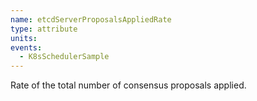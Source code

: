 ```yaml
---
name: etcdServerProposalsAppliedRate
type: attribute
units: 
events:
  - K8sSchedulerSample
---
```


Rate of the total number of consensus proposals applied.
